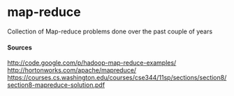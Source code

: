 # map-reduce
Collection of Map-reduce problems done over the past couple of years

#### Sources
http://code.google.com/p/hadoop-map-reduce-examples/
http://hortonworks.com/apache/mapreduce/
https://courses.cs.washington.edu/courses/cse344/11sp/sections/section8/section8-mapreduce-solution.pdf


